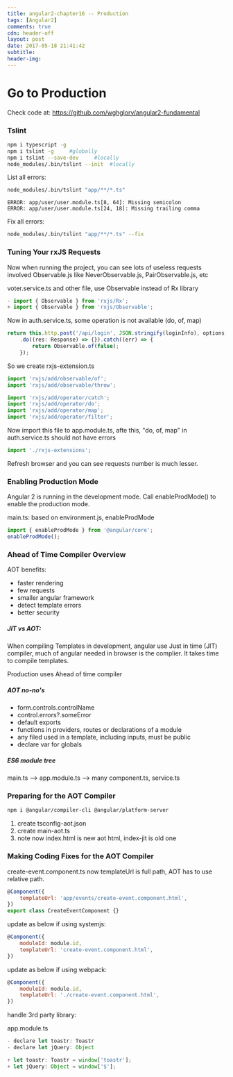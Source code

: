 ```yaml
---
title: angular2-chapter16 -- Production
tags: [Angular2]
comments: true
cdn: header-off
layout: post
date: 2017-05-18 21:41:42
subtitle:
header-img:
---
```


# Go to Production

Check code at: https://github.com/wghglory/angular2-fundamental

### Tslint

```bash
npm i typescript -g
npm i tslint -g     #globally
npm i tslint --save-dev     #locally
node_modules/.bin/tslint --init  #locally
```

List all errors:

```bash
node_modules/.bin/tslint "app/**/*.ts"
```

```
ERROR: app/user/user.module.ts[8, 64]: Missing semicolon
ERROR: app/user/user.module.ts[24, 18]: Missing trailing comma
```

Fix all errors:

```bash
node_modules/.bin/tslint "app/**/*.ts" --fix
```

### Tuning Your rxJS Requests

Now when running the project, you can see lots of useless requests involved Observable.js like NeverObservable.js, PairObservable.js, etc

voter.service.ts and other file, use Observable instead of Rx library

```javascript
- import { Observable } from 'rxjs/Rx';
+ import { Observable } from 'rxjs/Observable';
```

Now in auth.service.ts, some operation is not available (do, of, map)

```javascript
return this.http.post('/api/login', JSON.stringify(loginInfo), options)
    .do((res: Response) => {}).catch((err) => {
        return Observable.of(false);
    });
```

So we create rxjs-extension.ts

```javascript
import 'rxjs/add/observable/of';
import 'rxjs/add/observable/throw';

import 'rxjs/add/operator/catch';
import 'rxjs/add/operator/do';
import 'rxjs/add/operator/map';
import 'rxjs/add/operator/filter';
```

Now import this file to app.module.ts, afte this, "do, of, map" in auth.service.ts should not have errors

```javascript
import './rxjs-extensions';
```

Refresh browser and you can see requests number is much lesser.

### Enabling Production Mode

Angular 2 is running in the development mode. Call enableProdMode() to enable the production mode.

main.ts: based on environment.js, enableProdMode

```javascript
import { enableProdMode } from '@angular/core';
enableProdMode();
```

### Ahead of Time Compiler Overview

AOT benefits:

- faster rendering
- few requests
- smaller angular framework
- detect template errors
- better security

##### JIT vs AOT:

When compiling Templates in development, angular use Just in time (JIT) compiler,
much of angular needed in browser is the complier.
It takes time to compile templates.

Production uses Ahead of time compiler

##### AOT no-no's

- form.controls.controlName
- control.errors?.someError
- default exports
- functions in providers, routes or declarations of a module
- any filed used in a template, including inputs, must be public
- declare var for globals

##### ES6 module tree

main.ts --> app.module.ts --> many component.ts, service.ts

### Preparing for the AOT Compiler

```bash
npm i @angular/compiler-cli @angular/platform-server
```

1. create tsconfig-aot.json
2. create main-aot.ts
3. note now index.html is new aot html, index-jit is old one

### Making Coding Fixes for the AOT Compiler

create-event.component.ts now templateUrl is full path, AOT has to use relative path.

```javascript
@Component({
    templateUrl: 'app/events/create-event.component.html',
})
export class CreateEventComponent {}
```

update as below if using systemjs:

```javascript
@Component({
    moduleId: module.id,
    templateUrl: 'create-event.component.html',
})
```

update as below if using webpack:

```javascript
@Component({
    moduleId: module.id,
    templateUrl: './create-event.component.html',
})
```

handle 3rd party library:

app.module.ts

```javascript
- declare let toastr: Toastr
- declare let jQuery: Object

+ let toastr: Toastr = window['toastr'];
+ let jQuery: Object = window['$'];
```


